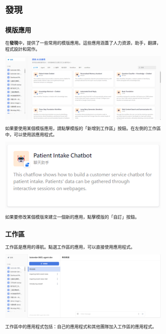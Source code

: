 # 發現
## 模版應用
在**發現**中，提供了一些常用的模版應用。這些應用涵蓋了人力資源，助手，翻譯，程式設計和寫作。

![發現](/協同/images/發現.png)

如果要使用某個模版應用，請點擊模版的「新增到工作區」按鈕。在左側的工作區中，可以使用該應用程式。

![新增到工作區](/協同/images/新增到工作區.png)

如果要修改某個模版來建立一個新的應用，點擊模版的「自訂」按鈕。

## 工作區

工作區是應用的導航。點選工作區的應用，可以直接使用應用程式。

![工作區](/協同/images/工作區.png)

工作區中的應用程式包括：自己的應用程式和其他團隊加入工作區的應用程式。
